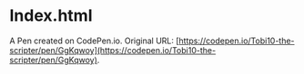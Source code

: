 # Index.html

A Pen created on CodePen.io. Original URL: [https://codepen.io/Tobi10-the-scripter/pen/GgKqwoy](https://codepen.io/Tobi10-the-scripter/pen/GgKqwoy).

